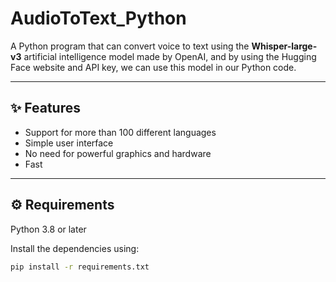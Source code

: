 # AudioToText_Python
A Python program that can convert voice to text using the **Whisper-large-v3** artificial intelligence model made by OpenAI, and by using the Hugging Face website and API key, we can use this model in our Python code.

---

## ✨ Features

- Support for more than 100 different languages
- Simple user interface
- No need for powerful graphics and hardware
- Fast

---

## ⚙️ Requirements

Python 3.8 or later

Install the dependencies using:

```bash
pip install -r requirements.txt
```
